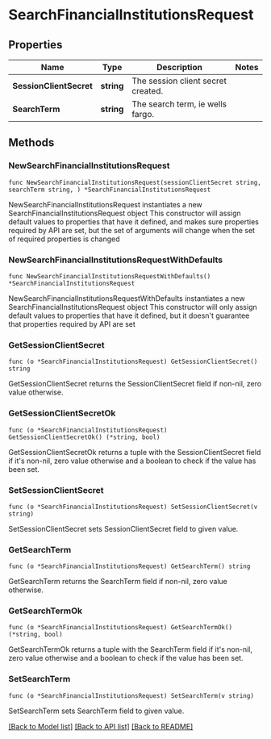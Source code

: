 # SearchFinancialInstitutionsRequest

## Properties

Name | Type | Description | Notes
------------ | ------------- | ------------- | -------------
**SessionClientSecret** | **string** | The session client secret created. | 
**SearchTerm** | **string** | The search term, ie wells fargo. | 

## Methods

### NewSearchFinancialInstitutionsRequest

`func NewSearchFinancialInstitutionsRequest(sessionClientSecret string, searchTerm string, ) *SearchFinancialInstitutionsRequest`

NewSearchFinancialInstitutionsRequest instantiates a new SearchFinancialInstitutionsRequest object
This constructor will assign default values to properties that have it defined,
and makes sure properties required by API are set, but the set of arguments
will change when the set of required properties is changed

### NewSearchFinancialInstitutionsRequestWithDefaults

`func NewSearchFinancialInstitutionsRequestWithDefaults() *SearchFinancialInstitutionsRequest`

NewSearchFinancialInstitutionsRequestWithDefaults instantiates a new SearchFinancialInstitutionsRequest object
This constructor will only assign default values to properties that have it defined,
but it doesn't guarantee that properties required by API are set

### GetSessionClientSecret

`func (o *SearchFinancialInstitutionsRequest) GetSessionClientSecret() string`

GetSessionClientSecret returns the SessionClientSecret field if non-nil, zero value otherwise.

### GetSessionClientSecretOk

`func (o *SearchFinancialInstitutionsRequest) GetSessionClientSecretOk() (*string, bool)`

GetSessionClientSecretOk returns a tuple with the SessionClientSecret field if it's non-nil, zero value otherwise
and a boolean to check if the value has been set.

### SetSessionClientSecret

`func (o *SearchFinancialInstitutionsRequest) SetSessionClientSecret(v string)`

SetSessionClientSecret sets SessionClientSecret field to given value.


### GetSearchTerm

`func (o *SearchFinancialInstitutionsRequest) GetSearchTerm() string`

GetSearchTerm returns the SearchTerm field if non-nil, zero value otherwise.

### GetSearchTermOk

`func (o *SearchFinancialInstitutionsRequest) GetSearchTermOk() (*string, bool)`

GetSearchTermOk returns a tuple with the SearchTerm field if it's non-nil, zero value otherwise
and a boolean to check if the value has been set.

### SetSearchTerm

`func (o *SearchFinancialInstitutionsRequest) SetSearchTerm(v string)`

SetSearchTerm sets SearchTerm field to given value.



[[Back to Model list]](../README.md#documentation-for-models) [[Back to API list]](../README.md#documentation-for-api-endpoints) [[Back to README]](../README.md)


